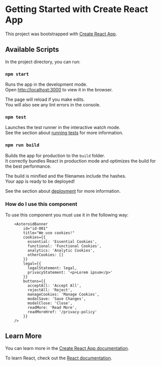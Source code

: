# Getting Started with Create React App

This project was bootstrapped with [Create React App](https://github.com/facebook/create-react-app).

## Available Scripts

In the project directory, you can run:

### `npm start`

Runs the app in the development mode.\
Open [http://localhost:3000](http://localhost:3000) to view it in the browser.

The page will reload if you make edits.\
You will also see any lint errors in the console.

### `npm test`

Launches the test runner in the interactive watch mode.\
See the section about [running tests](https://facebook.github.io/create-react-app/docs/running-tests) for more information.

### `npm run build`

Builds the app for production to the `build` folder.\
It correctly bundles React in production mode and optimizes the build for the best performance.

The build is minified and the filenames include the hashes.\
Your app is ready to be deployed!

See the section about [deployment](https://facebook.github.io/create-react-app/docs/deployment) for more information.

### How do I use this component

To use this component you must use it in the following way:

```
    <AsteroidBanner
        id="id-001"
        title="We use cookies!"
        cookies={{
          essential: 'Essential Cookies',
          functional: 'Functional Cookies',
          analytics: 'Analytic Cookies',
          otherCookies: []
        }}
        legal={{
          legalStatement: legal,
          privacyStatement: '<p>Lorem ipsum</p>'
        }}
        buttons={{
          acceptAll: 'Accept All',
          rejectAll: 'Reject',
          manageCookies: 'Manage Cookies',
          modalSave: 'Save Changes',
          modalClose: 'Close',
          readMore: 'Read More',
          readMoreHref: '/privacy-policy'
        }}
    />
```

## Learn More

You can learn more in the [Create React App documentation](https://facebook.github.io/create-react-app/docs/getting-started).

To learn React, check out the [React documentation](https://reactjs.org/).
